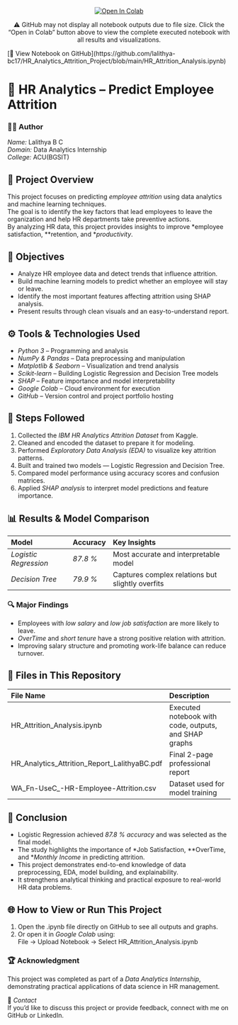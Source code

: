 <p align="center">
  <a href="https://colab.research.google.com/github/lalithya-bc17/HR_Analytics_Attrition_Project/blob/main/HR_Attrition_Analysis.ipynb" target="_blank">
    <img src="https://colab.research.google.com/assets/colab-badge.svg" alt="Open In Colab"/>
  </a>
</p>

<p align="center">
  ⚠️ GitHub may not display all notebook outputs due to file size.  
  Click the “Open in Colab” button above to view the complete executed notebook with all results and visualizations.
</p>
[📘 View Notebook on GitHub](https://github.com/lalithya-bc17/HR_Analytics_Attrition_Project/blob/main/HR_Attrition_Analysis.ipynb)

# 💼 HR Analytics – Predict Employee Attrition

### 👩‍💻 Author  
*Name:* Lalithya B C  
*Domain:* Data Analytics Internship  
*College:* ACU(BGSIT)  

## 🧠 Project Overview
This project focuses on predicting *employee attrition* using data analytics and machine learning techniques.  
The goal is to identify the key factors that lead employees to leave the organization and help HR departments take preventive actions.  
By analyzing HR data, this project provides insights to improve *employee satisfaction, **retention, and **productivity*.

## 🎯 Objectives
- Analyze HR employee data and detect trends that influence attrition.  
- Build machine learning models to predict whether an employee will stay or leave.  
- Identify the most important features affecting attrition using SHAP analysis.  
- Present results through clean visuals and an easy-to-understand report.  

## ⚙️ Tools & Technologies Used
- *Python 3* – Programming and analysis  
- *NumPy & Pandas* – Data preprocessing and manipulation  
- *Matplotlib & Seaborn* – Visualization and trend analysis  
- *Scikit-learn* – Building Logistic Regression and Decision Tree models  
- *SHAP* – Feature importance and model interpretability  
- *Google Colab* – Cloud environment for execution  
- *GitHub* – Version control and project portfolio hosting  

## 🧩 Steps Followed
1. Collected the *IBM HR Analytics Attrition Dataset* from Kaggle.  
2. Cleaned and encoded the dataset to prepare it for modeling.  
3. Performed *Exploratory Data Analysis (EDA)* to visualize key attrition patterns.  
4. Built and trained two models — Logistic Regression and Decision Tree.  
5. Compared model performance using accuracy scores and confusion matrices.  
6. Applied *SHAP analysis* to interpret model predictions and feature importance.  

## 📊 Results & Model Comparison

| Model | Accuracy | Key Insights |
|:------|:----------|:-------------|
| *Logistic Regression* | *87.8 %* | Most accurate and interpretable model |
| *Decision Tree* | *79.9 %* | Captures complex relations but slightly overfits |

### 🔍 Major Findings
- Employees with *low salary* and *low job satisfaction* are more likely to leave.  
- *OverTime* and *short tenure* have a strong positive relation with attrition.  
- Improving salary structure and promoting work-life balance can reduce turnover.  

## 📁 Files in This Repository

| File Name | Description |
|:-----------|:-------------|
| HR_Attrition_Analysis.ipynb | Executed notebook with code, outputs, and SHAP graphs |
| HR_Analytics_Attrition_Report_LalithyaBC.pdf | Final 2-page professional report |
| WA_Fn-UseC_-HR-Employee-Attrition.csv | Dataset used for model training  |

## 🏁 Conclusion
- Logistic Regression achieved *87.8 % accuracy* and was selected as the final model.  
- The study highlights the importance of *Job Satisfaction, **OverTime, and **Monthly Income* in predicting attrition.  
- This project demonstrates end-to-end knowledge of data preprocessing, EDA, model building, and explainability.  
- It strengthens analytical thinking and practical exposure to real-world HR data problems.  

## 🌐 How to View or Run This Project
1. Open the .ipynb file directly on GitHub to see all outputs and graphs.  
2. Or open it in *Google Colab* using:  
   File → Upload Notebook → Select HR_Attrition_Analysis.ipynb  

### 🏆 Acknowledgment
This project was completed as part of a *Data Analytics Internship*, demonstrating practical applications of data science in HR management.

📩 *Contact*  
If you’d like to discuss this project or provide feedback, connect with me on GitHub or LinkedIn.
